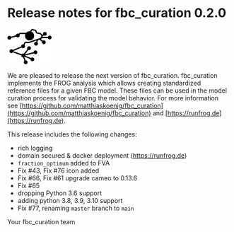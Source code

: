 # Release notes for fbc_curation 0.2.0

![fbc_curation](https://raw.githubusercontent.com/matthiaskoenig/fbc_curation/develop/docs/images/icon/frog_icon_mirror-100x80-300dpi.png)

We are pleased to release the next version of fbc_curation. 
fbc_curation implements the FROG analysis which allows creating standardized reference 
files for a given FBC model. These files can be used in the model curation process 
for validating the model behavior.
For more information see [https://github.com/matthiaskoenig/fbc_curation](https://github.com/matthiaskoenig/fbc_curation)
and [https://runfrog.de](https://runfrog.de).

This release includes the following changes:

* rich logging
* domain secured & docker deployment (https://runfrog.de)
* `fraction_optimum` added to FVA
* Fix #43, Fix #76 icon added
* Fix #66, Fix #61 upgrade cameo to 0.13.6
* Fix #65
* dropping Python 3.6 support
* adding python 3.8, 3.9, 3.10 support
* Fix #77, renaming `master` branch to `main`


Your fbc_curation team
